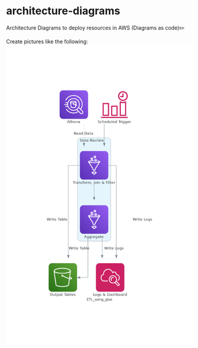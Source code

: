 # architecture-diagrams
Architecture Diagrams to deploy resources in AWS (Diagrams as code)✏️


Create pictures like the following:
![alt text](https://github.com/alexane-rose/architecture-diagrams/blob/main/output/ETL_using_glue.png?raw=true)
